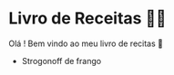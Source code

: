 # Livro de Receitas :man_cook:

Olá ! Bem vindo ao meu livro de recitas :wave:

- Strogonoff de frango
